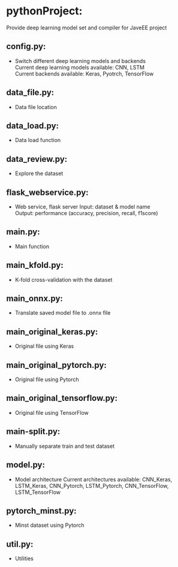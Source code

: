 # pythonProject: 
Provide deep learning model set and compiler for JaveEE project

## config.py:
* Switch different deep learning models and backends   
Current deep learning models available: CNN, LSTM  
Current backends available: Keras, Pyotrch, TensorFlow

## data_file.py: 
* Data file location

## data_load.py: 
* Data load function

## data_review.py:
* Explore the dataset

## flask_webservice.py: 
* Web service, flask server
Input: dataset & model name  
Output: performance (accuracy, precision, recall, f1score)

## main.py: 
* Main function

## main_kfold.py: 
* K-fold cross-validation with the dataset

## main_onnx.py: 
* Translate saved model file to .onnx file

## main_original_keras.py: 
* Original file using Keras

## main_original_pytorch.py: 
* Original file using Pytorch

## main_original_tensorflow.py: 
* Original file using TensorFlow

## main-split.py: 
* Manually separate train and test dataset

## model.py: 
* Model architecture
Current architectures available: CNN_Keras, LSTM_Keras, CNN_Pytorch, LSTM_Pytorch, CNN_TensorFlow, LSTM_TensorFlow

## pytorch_minst.py: 
* Minst dataset using Pytorch

## util.py: 
* Utilities
